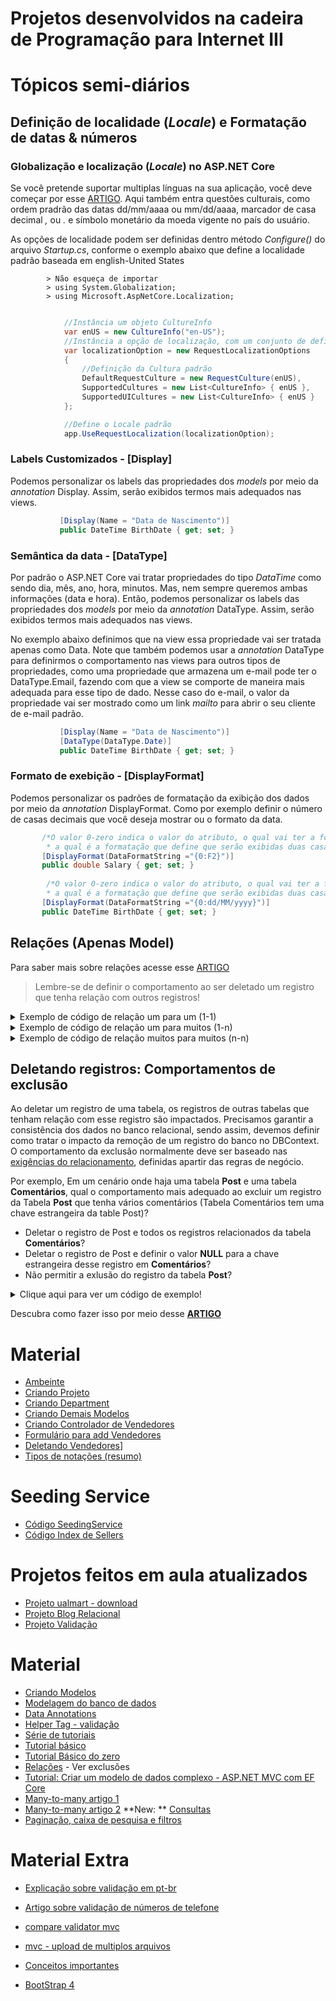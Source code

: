 # Projetos desenvolvidos na cadeira de Programação para Internet III

# Tópicos semi-diários
## Definição de localidade (_Locale_) e Formatação de datas & números
### Globalização e localização (_Locale_) no ASP.NET Core
Se você pretende suportar multiplas línguas na sua aplicação, você deve começar por esse [ARTIGO](https://docs.microsoft.com/pt-br/aspnet/core/fundamentals/localization?view=aspnetcore-2.2). Aqui também entra questões culturais, como ordem pradrão das datas dd/mm/aaaa ou mm/dd/aaaa, marcador de casa decimal _,_ ou _._ e símbolo monetário da moeda vigente no país do usuário.

As opções de localidade podem ser definidas dentro método _Configure()_ do arquivo _Startup.cs_, 
conforme o exemplo abaixo que define a localidade padrão baseada em english-United States

            > Não esqueça de importar
            > using System.Globalization;
            > using Microsoft.AspNetCore.Localization;

```cs

            //Instância um objeto CultureInfo
            var enUS = new CultureInfo("en-US");
            //Instância a opção de localização, com um conjunto de definições
            var localizationOption = new RequestLocalizationOptions
            {
                //Definição da Cultura padrão
                DefaultRequestCulture = new RequestCulture(enUS),
                SupportedCultures = new List<CultureInfo> { enUS },
                SupportedUICultures = new List<CultureInfo> { enUS }
            };

            //Define o Locale padrão
            app.UseRequestLocalization(localizationOption);
```

### Labels Customizados - [Display]
 
 Podemos personalizar os labels das propriedades dos _models_ por meio da _annotation_ Display. 
 Assim, serão exibidos termos mais adequados nas views.
 
 ```cs
            [Display(Name = "Data de Nascimento")]
            public DateTime BirthDate { get; set; }
 ```
 
### Semântica da data - [DataType]

Por padrão o ASP.NET Core vai tratar propriedades do tipo _DataTime_ como sendo dia, mês, ano, hora, minutos.
Mas, nem sempre queremos ambas informações (data e hora).
Então, podemos personalizar os labels das propriedades dos _models_ por meio da _annotation_ DataType. 
Assim, serão exibidos termos mais adequados nas views.

No exemplo abaixo definimos que na view essa propriedade vai ser tratada apenas como Data.
Note que também podemos usar a _annotation_ DataType para definirmos o comportamento nas views para outros 
tipos de propriedades, como uma propriedade que armazena um e-mail pode ter o DataType.Email, fazendo com que 
a view se comporte de maneira mais adequada para esse tipo de dado. Nesse caso do e-mail, o valor da propriedade 
vai ser mostrado como um link _mailto_ para abrir o seu cliente de e-mail padrão.
 
 ```cs
            [Display(Name = "Data de Nascimento")]
            [DataType(DataType.Date)]
            public DateTime BirthDate { get; set; }
 ```
 
 ### Formato de exebição - [DisplayFormat]
Podemos personalizar os padrões de formatação da exibição dos dados por meio da _annotation_ DisplayFormat. 
Como por exemplo definir o número de casas decimais que você deseja mostrar ou o formato da data.

 ```cs
        /*O valor 0-zero indica o valor do atributo, o qual vai ter a formatação F2, 
         * a qual é a formatação que define que serão exibidas duas casas decimais*/
        [DisplayFormat(DataFormatString ="{0:F2}")]
        public double Salary { get; set; }
        
         /*O valor 0-zero indica o valor do atributo, o qual vai ter a formatação dia, mês e ano, 
         * a qual é a formatação que define que serão exibidas duas casas decimais*/
        [DisplayFormat(DataFormatString ="{0:dd/MM/yyyy}")]
        public DateTime BirthDate { get; set; }
 ```
 
## Relações (Apenas Model)

Para saber mais sobre relações acesse esse [ARTIGO](https://docs.microsoft.com/pt-br/ef/core/modeling/relationships)

 > Lembre-se de definir o comportamento ao ser deletado um registro que tenha relação com outros registros!

<details>

<summary>Exemplo de código de relação um para um (1-1)</summary> 

```cs

public class Blog
{
    public int BlogId { get; set; }
    public string Url { get; set; }
    
    public Post Post { get; set; }
}

public class Post
{
    public int PostId { get; set; }
    public string Title { get; set; }
    public string Content { get; set; }

    public Blog Blog { get; set; }
}

```

</details>

<details>
<summary>Exemplo de código de relação um para muitos (1-n)</summary> 
 
```cs

 class MyContext : DbContext
{
    public DbSet<Blog> Blogs { get; set; }
    public DbSet<BlogImage> BlogImages { get; set; }

    protected override void OnModelCreating(ModelBuilder modelBuilder)
    {
        modelBuilder.Entity<Blog>()
            .HasOne(p => p.BlogImage)
            .WithOne(i => i.Blog)
            .HasForeignKey<BlogImage>(b => b.BlogForeignKey);
    }
}

public class Blog
{
    public int BlogId { get; set; }
    public string Url { get; set; }

    public BlogImage BlogImage { get; set; }
}

public class BlogImage
{
    public int BlogImageId { get; set; }
    public byte[] Image { get; set; }
    public string Caption { get; set; }

    public int BlogForeignKey { get; set; }
    public Blog Blog { get; set; }
}

```
</details>

<details>
<summary>Exemplo de código de relação muitos para muitos (n-n)</summary> 
 
```cs

 class MyContext : DbContext
{
    public DbSet<Post> Posts { get; set; }
    public DbSet<Tag> Tags { get; set; }

    protected override void OnModelCreating(ModelBuilder modelBuilder)
    {
        modelBuilder.Entity<PostTag>()
            .HasKey(pt => new { pt.PostId, pt.TagId });

        modelBuilder.Entity<PostTag>()
            .HasOne(pt => pt.Post)
            .WithMany(p => p.PostTags)
            .HasForeignKey(pt => pt.PostId);

        modelBuilder.Entity<PostTag>()
            .HasOne(pt => pt.Tag)
            .WithMany(t => t.PostTags)
            .HasForeignKey(pt => pt.TagId);
    }
}

public class Post
{
    public int PostId { get; set; }
    public string Title { get; set; }
    public string Content { get; set; }

    public List<PostTag> PostTags { get; set; }
}

public class Tag
{
    public string TagId { get; set; }

    public List<PostTag> PostTags { get; set; }
}

public class PostTag
{
    public int PostId { get; set; }
    public Post Post { get; set; }

    public string TagId { get; set; }
    public Tag Tag { get; set; }
}

```
</details>


## Deletando registros: Comportamentos de exclusão
Ao deletar um registro de uma tabela, os registros de outras tabelas que tenham relação com esse registro são impactados.
Precisamos garantir a consistência dos dados no banco relacional, sendo assim, devemos definir como tratar o impacto da remoção de um registro do banco no DBContext. O comportamento da exclusão normalmente deve ser baseado nas [exigências do relacionamento](https://docs.microsoft.com/pt-br/ef/core/modeling/relationships#required-and-optional-relationships), definidas apartir das regras de negócio.

Por exemplo,
Em um cenário onde haja uma tabela **Post** e uma tabela **Comentários**, qual o comportamento mais adequado ao excluir um registro da Tabela **Post** que tenha vários comentários (Tabela Comentários tem uma chave estrangeira da table Post)?

 - Deletar o registro de Post e todos os registros relacionados da tabela  **Comentários**?
 - Deletar o registro de Post e definir o valor **NULL** para a chave estrangeira desse registro em **Comentários**?
 - Não permitir a exlusão do registro da tabela **Post**?

<details>

<summary> Clique aqui para ver um código de exemplo! </summary> 

Você também pode fazer download do código [aqui](#)

```cs
    public class Author
    {
        public int AuthorId { get; set; }
        public string Name { get; set; }

        public List<Post> Posts { get; set; } = new List<Post>();
    }
```

```cs
  public class Comment
    {
        public int CommentId { get; set; }
        public string Content { get; set; }

        /*a exclamação após a palavra int indica que esse campo é opcional,
         sendo assim, podemos apagar o post em que esse comentário foi feito grandes impactos. 
         Nesse caso, os comentários ficariam orfãos, não tendo relação com nenhuma postagem.*/
        public int? PostId { get; set; }
        public Post Post { get; set; }
    }
```

```cs
 public class Post
    {
        public int PostId { get; set; }
        public string Title { get; set; }
        public string Content { get; set; }

        /*Relação entre a postagem e seu autor.
        O campo AuthorId torna-se obrigatório por padrão, 
        afinal o framework entende que ele é uma chave estrangeira,
         sendo assim, até podemos apagar o autor de uma postagem, porém isso terá um impacto nas 
         postagens feitas pelo autor. 
         Nesse caso, poderiamos deletar as postagens do autor ou definir o campo AuthorId como NULL,
         já que o mesmo é um campo obrigatório*/
        public int AuthorId { get; set; }
        public Author Author { get; set; }

        public List<Comment> Comments { get; set; } = new List<Comment>();
    }
```

Aproveite o exemplo para alterar o comportamento de delete e testar.

```cs
/*Arquivo DBContext*/
 protected override void OnModelCreating(ModelBuilder modelBuilder)
        {
            /*Uma postagem tem um autor, o qual tem várias postagens*/
            modelBuilder.Entity<Post>()
                .HasOne(p => p.Author)
                .WithMany(b => b.Posts)
                .OnDelete(DeleteBehavior.Cascade); /*Comportamento ao deletar uma postagem*/

            /*Uma postagem vários comentários, os quais são de/pertencem à apenas uma postagem*/
            modelBuilder.Entity<Post>()
                .HasMany(c => c.Comments)
                .WithOne(p => p.Post)
                .OnDelete(DeleteBehavior.ClientSetNull);/*Comportamento ao deletar uma postagem*/

            /*Uma autor tem vários posts, os quais são de/pertencem à apenas um autor*/
            modelBuilder.Entity<Author>()
                .HasMany(p => p.Posts)
                .WithOne(a => a.Author)
                .OnDelete(DeleteBehavior.Cascade);/*Comportamento ao deletar autor*/
        }

```
</details>

Descubra como fazer isso por meio desse **[ARTIGO](https://docs.microsoft.com/pt-br/ef/core/saving/cascade-delete)**

# Material 
 - [Ambeinte](aspnetcoremvc/ambiente.md)
 - [Criando Projeto](aspnetcoremvc/criandoprojeto.md)
 - [Criando Department](aspnetcoremvc/department.md)
 - [Criando Demais Modelos](aspnetcoremvc/criandomodels.md) 
 - [Criando Controlador de Vendedores](aspnetcoremvc/controladores-seller.md)
 - [Formulário para add Vendedores](aspnetcoremvc/formulario-criacao-seller.md)
 - [Deletando Vendedores](aspnetcoremvc/deletando-seller.md)]
 - [Tipos de notações (resumo)](https://github.com/romuloreis/P4I/blob/master/aspnetcoremvc/annotations.md)
 
 
 # Seeding Service
  - [Código SeedingService](aspnetcoremvc/seedingservice.md)
  - [Código Index de Sellers](https://github.com/romuloreis/P4I/blob/master/aspnetcoremvc/notas-aula.md)
  
  # Projetos feitos em aula atualizados
   - [Projeto ualmart - download](https://github.com/romuloreis/P4I/blob/master/aspnetcoremvc/ualmart.zip)
   - [Projeto Blog Relacional](https://github.com/romuloreis/P4I/blob/master/aspnetcoremvc/SuperBlogRelacional.zip)
   - [Projeto Validação](https://github.com/romuloreis/P4I/blob/master/aspnetcoremvc/ValidationApplication.zip)
   
   
   # Material
   
   - [Criando Modelos](https://docs.microsoft.com/pt-br/ef/core/modeling/)
   - [Modelagem do banco de dados](https://docs.microsoft.com/pt-br/ef/core/modeling/relational/)
   - [Data Annotations](https://docs.microsoft.com/pt-br/ef/ef6/modeling/code-first/data-annotations)
   - [Helper Tag - validação](https://docs.microsoft.com/pt-br/aspnet/core/mvc/views/working-with-forms?view=aspnetcore-3.0#the-validation-summary-tag-helper)
   - [Série de tutoriais](https://docs.microsoft.com/pt-br/aspnet/core/data/ef-mvc/?view=aspnetcore-2.2)
   - [Tutorial básico](https://docs.microsoft.com/pt-br/ef/core/get-started/aspnetcore/new-db?tabs=visual-studio)
   - [Tutorial Básico do zero](https://docs.microsoft.com/pt-br/aspnet/core/tutorials/first-mvc-app/start-mvc?view=aspnetcore-2.2&tabs=visual-studio)
   - [Relações](https://docs.microsoft.com/pt-br/ef/core/modeling/relationships) - Ver exclusões
   - [Tutorial: Criar um modelo de dados complexo - ASP.NET MVC com EF Core](https://docs.microsoft.com/pt-br/aspnet/core/data/ef-mvc/complex-data-model?view=aspnetcore-2.2)
   - [Many-to-many artigo 1](https://www.codeproject.com/Articles/702890/MVC-Entity-Framework-and-Many-to-Many-Relation)
   - [Many-to-many artigo 2](https://www.learnentityframeworkcore.com/configuration/many-to-many-relationship-configuration)
   **New: ** [Consultas](https://docs.microsoft.com/pt-br/ef/core/querying/)
   - [Paginação, caixa de pesquisa e filtros](https://docs.microsoft.com/pt-br/aspnet/core/data/ef-mvc/sort-filter-page?view=aspnetcore-2.2)
   
   # Material Extra
   
  - [Explicação sobre validação em pt-br](https://docs.microsoft.com/pt-br/aspnet/core/mvc/models/validation?view=aspnetcore-2.1)
  - [Artigo sobre validação de números de telefone](https://sensibledev.com/phone-number-validation-in-asp-net/)
  - [compare validator mvc](https://sensibledev.com/compare-validator-in-mvc/)
  - [mvc - upload de multiplos arquivos](https://sensibledev.com/mvc-multiple-file-upload/)
  
  - [Conceitos importantes](https://sensibledev.com/entity-framework-interview-questions/)
  - [BootStrap 4](https://sensibledev.com/mvc-bootstrap-form-example/)
  
  
